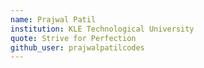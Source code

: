 ```yaml
---
name: Prajwal Patil
institution: KLE Technological University
quote: Strive for Perfection
github_user: prajwalpatilcodes
---
```

